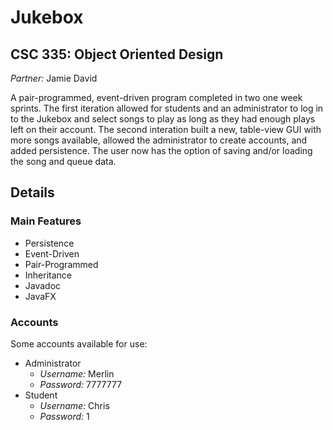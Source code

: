 # Jukebox
## CSC 335: Object Oriented Design
*Partner:* Jamie David

A pair-programmed, event-driven program completed in two one week sprints. The first iteration allowed for students and an administrator to log in to the Jukebox and select songs to play as long as they had enough plays left on their account. The second interation built a new, table-view GUI with more songs available, allowed the administrator to create accounts, and added persistence. The user now has the option of saving and/or loading the song and queue data.

## Details
### Main Features
* Persistence
* Event-Driven
* Pair-Programmed
* Inheritance
* Javadoc
* JavaFX

### Accounts
Some accounts available for use:
* Administrator
  * *Username:* Merlin 
  * *Password:* 7777777
* Student
  * *Username:* Chris 
  * *Password:* 1
